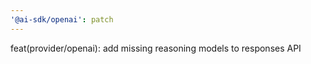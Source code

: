 ```yaml
---
'@ai-sdk/openai': patch
---
```


feat(provider/openai): add missing reasoning models to responses API
